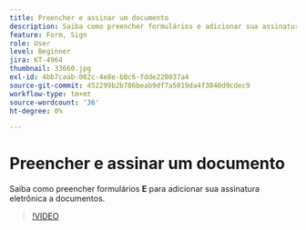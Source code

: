```yaml
---
title: Preencher e assinar um documento
description: Saiba como preencher formulários e adicionar sua assinatura eletrônica a documentos
feature: Form, Sign
role: User
level: Beginner
jira: KT-4964
thumbnail: 33660.jpg
exl-id: 4bb7caab-002c-4e8e-b0c6-fdde220037a4
source-git-commit: 452299b2b786beab9df7a5019da4f3840d9cdec9
workflow-type: tm+mt
source-wordcount: '36'
ht-degree: 0%

---
```


# Preencher e assinar um documento

Saiba como preencher formulários **E** para adicionar sua assinatura eletrônica a documentos.

>[!VIDEO](https://video.tv.adobe.com/v/33660?quality=12&learn=on&hidetitle=true)
